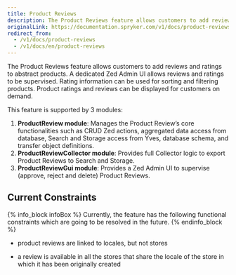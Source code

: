```yaml
---
title: Product Reviews
description: The Product Reviews feature allows customers to add reviews and ratings to abstract products.
originalLink: https://documentation.spryker.com/v1/docs/product-reviews
redirect_from:
  - /v1/docs/product-reviews
  - /v1/docs/en/product-reviews
---
```


The Product Reviews feature allows customers to add reviews and ratings to abstract products. A dedicated Zed Admin UI allows reviews and ratings to be supervised. Rating information can be used for sorting and filtering products. Product ratings and reviews can be displayed for customers on demand.

This feature is supported by 3 modules:

1. **ProductReview module**: Manages the Product Review’s core functionalities such as CRUD Zed actions, aggregated data access from database, Search and Storage access from Yves, database schema, and transfer object definitions.
2. **ProductReviewCollector module**: Provides full Collector logic to export Product Reviews to Search and Storage.
3. **ProductReviewGui module**: Provides a Zed Admin UI to supervise (approve, reject and delete) Product Reviews.

## Current Constraints

{% info_block infoBox %}
Currently, the feature has the following functional constraints which are going to be resolved in the future.
{% endinfo_block %}

* product reviews are linked to locales, but not stores

* a review is available in all the stores that share the locale of the store in which it has been originally created
 
<!-- Last review date: Dec 12, 2017-- by Karoly Gerner -->
